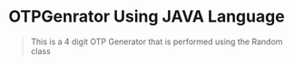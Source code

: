 # OTPGenrator Using JAVA Language
> This is a 4 digit OTP Generator that is performed using the Random class
